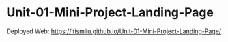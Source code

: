 # Unit-01-Mini-Project-Landing-Page
Deployed Web: https://itismliu.github.io/Unit-01-Mini-Project-Landing-Page/

